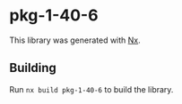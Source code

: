 # pkg-1-40-6

This library was generated with [Nx](https://nx.dev).

## Building

Run `nx build pkg-1-40-6` to build the library.
